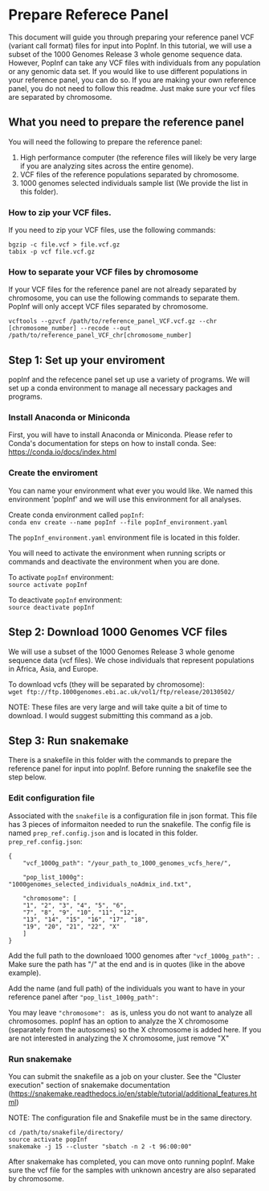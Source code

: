 # Prepare Referece Panel 
This document will guide you through preparing your reference panel VCF (variant call format) files for input into PopInf. In this tutorial, we will use a subset of the 1000 Genomes Release 3 whole genome sequence data. However, PopInf can take any VCF files with individuals from any population or any genomic data set. If you would like to use different populations in your reference panel, you can do so. If you are making your own reference panel, you do not need to follow this readme. Just make sure your vcf files are separated by chromosome. 

## What you need to prepare the reference panel 
You will need the following to prepare the reference panel:
1. High performance computer (the reference files will likely be very large if you are analyzing sites across the entire genome).
2. VCF files of the reference populations separated by chromosome.
3. 1000 genomes selected individuals sample list (We provide the list in this folder).


### How to zip your VCF files.
If you need to zip your VCF files, use the following commands:
```
bgzip -c file.vcf > file.vcf.gz
tabix -p vcf file.vcf.gz
```

### How to separate your VCF files by chromosome
If your VCF files for the reference panel are not already separated by chromosome, you can use the following commands to separate them. PopInf will only accept VCF files separated by chromosome.

```
vcftools --gzvcf /path/to/reference_panel_VCF.vcf.gz --chr [chromosome_number] --recode --out /path/to/reference_panel_VCF_chr[chromosome_number]
```

## Step 1: Set up your enviroment 
popInf and the refecence panel set up use a variety of programs. We will set up a conda environment to manage all necessary packages and programs. 

### Install Anaconda or Miniconda
First, you will have to install Anaconda or Miniconda. Please refer to Conda's documentation for steps on how to install conda. See: https://conda.io/docs/index.html

### Create the enviroment
You can name your environment what ever you would like. We named this environment 'popInf' and we will use this environment for all analyses. 

Create conda environment called `popInf`: \
`conda env create --name popInf --file popInf_environment.yaml`

The `popInf_environment.yaml` environment file is located in this folder.

You will need to activate the environment when running scripts or commands and deactivate the environment when you are done. 

To activate `popInf` environment: \
`source activate popInf` 

To deactivate `popInf` environment: \
`source deactivate popInf`

## Step 2: Download 1000 Genomes VCF files
We will use a subset of the 1000 Genomes Release 3 whole genome sequence data (vcf files). We chose individuals that represent populations in Africa, Asia, and Europe.

To download vcfs (they will be separated by chromosome): \
`wget ftp://ftp.1000genomes.ebi.ac.uk/vol1/ftp/release/20130502/ `

NOTE: These files are very large and will take quite a bit of time to download. I would suggest submitting this command as a job. 

## Step 3: Run snakemake
There is a snakefile in this folder with the commands to prepare the reference panel for input into popInf. Before running the snakefile see the step below.

### Edit configuration file
Associated with the `snakefile` is a configuration file in json format. This file has 3 pieces of informaiton needed to run the snakefile.
The config file is named `prep_ref.config.json` and is located in this folder. \
`prep_ref.config.json`:

```
{
	"vcf_1000g_path": "/your_path_to_1000_genomes_vcfs_here/",
	
	"pop_list_1000g": "1000genomes_selected_individuals_noAdmix_ind.txt",
	
	"chromosome": [
	"1", "2", "3", "4", "5", "6", 
	"7", "8", "9", "10", "11", "12", 
	"13", "14", "15", "16", "17", "18", 
	"19", "20", "21", "22", "X"
	]
}

```
Add the full path to the downloaed 1000 genomes after `"vcf_1000g_path": `. Make sure the path has "/" at the end and is in quotes (like in the above example).

Add the name (and full path) of the individuals you want to have in your reference panel after `"pop_list_1000g_path": ` 

You may leave `"chromosome": ` as is, unless you do not want to analyze all chromosomes. popInf has an option to analyze the X chromosome (separately from the autosomes) so the X chromosome is added here. If you are not interested in analyzing the X chromosome, just remove "X"

### Run snakemake
You can submit the snakefile as a job on your cluster. See the "Cluster execution" section of snakemake documentation (https://snakemake.readthedocs.io/en/stable/tutorial/additional_features.html)

NOTE: The configuration file and Snakefile must be in the same directory.

```
cd /path/to/snakefile/directory/
source activate popInf
snakemake -j 15 --cluster "sbatch -n 2 -t 96:00:00"
```

After snakemake has completed, you can move onto running popInf. Make sure the vcf file for the samples with unknown ancestry are also separated by chromosome. 


